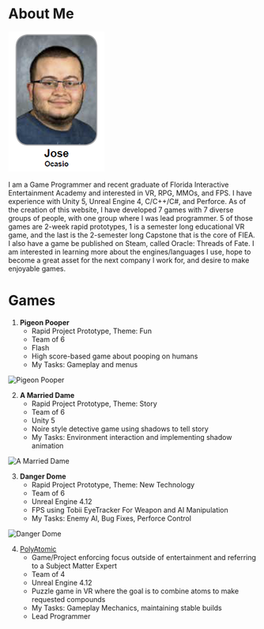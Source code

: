 ﻿
# About Me

![Jose](https://github.com/JoseOcasio1994/Portfolio/blob/master/Resources/Jose.PNG?raw=true) 

I am a Game Programmer and recent graduate of Florida Interactive Entertainment Academy and interested in VR, RPG, MMOs, and FPS. I have experience with Unity 5, Unreal Engine 4, C/C++/C#, and Perforce. As of the creation of this website, I have developed 7 games with 7 diverse groups of people, with one group where I was lead programmer. 5 of those games are 2-week rapid prototypes, 1 is a semester long educational VR game, and the last is the 2-semester long Capstone that is the core of FIEA. I also have a game be published on Steam, called Oracle: Threads of Fate. I am interested in learning more about the engines/languages I use, hope to become a great asset for the next company I work for, and desire to make enjoyable games.

# Games

1. **Pigeon Pooper**
     * Rapid Project Prototype, Theme: Fun
     * Team of 6
     * Flash
     * High score-based game about pooping on humans
     * My Tasks: Gameplay and menus

![Pigeon Pooper](https://github.com/JoseOcasio1994/Portfolio/blob/master/Games/Pigeon%20Pooper/Pigeon_Pooper.gif?raw=true) 

2. **A Married Dame**
     * Rapid Project Prototype, Theme: Story
     * Team of 6
     * Unity 5
     * Noire style detective game using shadows to tell story
     * My Tasks: Environment interaction and implementing shadow animation

![A Married Dame](https://github.com/JoseOcasio1994/Portfolio/blob/master/Games/A%20Married%20Dame/A_Married_Dame.gif?raw=true) 

3. **Danger Dome**
     * Rapid Project Prototype, Theme: New Technology
     * Team of 6
     * Unreal Engine 4.12
     * FPS using Tobii EyeTracker For Weapon and AI Manipulation
     * My Tasks: Enemy AI, Bug Fixes, Perforce Control

![Danger Dome](https://github.com/JoseOcasio1994/Portfolio/blob/master/Games/Danger%20Dome/Danger_Dome.gif?raw=true) 

4. [PolyAtomic](https://joseocasio1994.github.io/PolyAtomic-VR/)
     * Game/Project enforcing focus outside of entertainment and referring to a Subject Matter Expert
     * Team of 4
     * Unreal Engine 4.12
     * Puzzle game in VR where the goal is to combine atoms to make requested compounds
     * My Tasks: Gameplay Mechanics, maintaining stable builds
     * Lead Programmer
